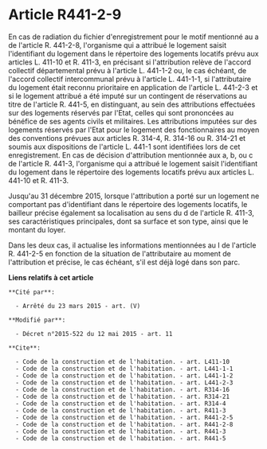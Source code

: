 # Article R441-2-9

En cas de radiation du fichier d'enregistrement pour le motif mentionné au a de l'article R. 441-2-8, l'organisme qui a
attribué le logement saisit l'identifiant du logement dans le répertoire des logements locatifs prévu aux articles L. 411-10
et R. 411-3, en précisant si l'attribution relève de l'accord collectif départemental prévu à l'article L. 441-1-2 ou, le cas
échéant, de l'accord collectif intercommunal prévu à l'article L. 441-1-1, si l'attributaire du logement était reconnu
prioritaire en application de l'article L. 441-2-3 et si le logement attribué a été imputé sur un contingent de réservations
au titre de l'article R. 441-5, en distinguant, au sein des attributions effectuées sur des logements réservés par l'Etat,
celles qui sont prononcées au bénéfice de ses agents civils et militaires. Les attributions imputées sur des logements
réservés par l'Etat pour le logement des fonctionnaires au moyen des conventions prévues aux articles R. 314-4, R. 314-16 ou 
R. 314-21 et soumis aux dispositions de l'article L. 441-1 sont identifiées lors de cet enregistrement. En cas de décision
d'attribution mentionnée aux a, b, ou c de l'article R. 441-3, l'organisme qui a attribué le logement saisit l'identifiant du
logement dans le répertoire des logements locatifs prévu aux articles L. 441-10 et R. 411-3. 

Jusqu'au 31 décembre 2015, lorsque l'attribution a porté sur un logement ne comportant pas d'identifiant dans le répertoire
des logements locatifs, le bailleur précise également sa localisation au sens du d de l'article R. 411-3, ses
caractéristiques principales, dont sa surface et son type, ainsi que le montant du loyer. 

Dans les deux cas, il actualise les informations mentionnées au I de l'article R. 441-2-5 en fonction de la situation de
l'attributaire au moment de l'attribution et précise, le cas échéant, s'il est déjà logé dans son parc.

**Liens relatifs à cet article**

	**Cité par**:

	  - Arrêté du 23 mars 2015 - art. (V)

	**Modifié par**:

	  - Décret n°2015-522 du 12 mai 2015 - art. 11

	**Cite**:

	  - Code de la construction et de l'habitation. - art. L411-10
	  - Code de la construction et de l'habitation. - art. L441-1-1
	  - Code de la construction et de l'habitation. - art. L441-1-2
	  - Code de la construction et de l'habitation. - art. L441-2-3
	  - Code de la construction et de l'habitation. - art. R314-16
	  - Code de la construction et de l'habitation. - art. R314-21
	  - Code de la construction et de l'habitation. - art. R314-4
	  - Code de la construction et de l'habitation. - art. R411-3
	  - Code de la construction et de l'habitation. - art. R441-2-5
	  - Code de la construction et de l'habitation. - art. R441-2-8
	  - Code de la construction et de l'habitation. - art. R441-3
	  - Code de la construction et de l'habitation. - art. R441-5
